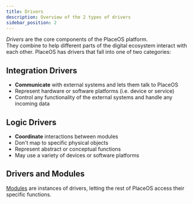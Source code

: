 ```yaml
---
title: Drivers
description: Overview of the 2 types of drivers
sidebar_position: 2
---
```

<!-- # Drivers -->

_Drivers_ are the core components of the PlaceOS platform.  
They combine to help different parts of the digital ecosystem interact with each other.
PlaceOS has drivers that fall into one of two categories:

## Integration Drivers
- **Communicate** with external systems and lets them talk to PlaceOS
- Represent hardware or software platforms (i.e. device or service)
- Control any functionality of the external systems and handle any incoming data

## Logic Drivers
- **Coordinate** interactions between modules
- Don't map to specific physical objects
- Represent abstract or conceptual functions  
- May use a variety of devices or software platforms

<!-- images pending asset folder or mermaid.js -->
<!-- ![Drivers either communicate or coordinate.](../.gitbook/assets/concepts-drivers.svg) -->

## Drivers and Modules
[Modules](modules.md) are instances of drivers, letting the rest of PlaceOS access their specific functions.



